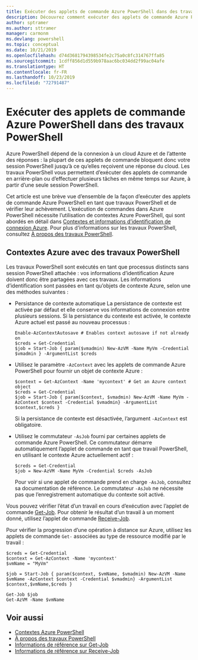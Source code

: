 ```yaml
---
title: Exécuter des applets de commande Azure PowerShell dans des travaux PowerShell
description: Découvrez comment exécuter des applets de commande Azure PowerShell en parallèle ou en tant que tâches en arrière-plan, en utilisant -AsJob et Start-Job.
author: sptramer
ms.author: sttramer
manager: carmonm
ms.devlang: powershell
ms.topic: conceptual
ms.date: 10/21/2019
ms.openlocfilehash: d74d3681794398534fe2c75a0c8fc314767ffa85
ms.sourcegitcommit: 1cdff856d1d559b978aac6bc034dd2f99ac04afe
ms.translationtype: HT
ms.contentlocale: fr-FR
ms.lasthandoff: 10/23/2019
ms.locfileid: "72791487"
---
```

# <a name="run-azure-powershell-cmdlets-in-powershell-jobs"></a>Exécuter des applets de commande Azure PowerShell dans des travaux PowerShell

Azure PowerShell dépend de la connexion à un cloud Azure et de l’attente des réponses : la plupart de ces applets de commande bloquent donc votre session PowerShell jusqu’à ce qu’elles reçoivent une réponse du cloud.
Les travaux PowerShell vous permettent d’exécuter des applets de commande en arrière-plan ou d’effectuer plusieurs tâches en même temps sur Azure, à partir d’une seule session PowerShell.

Cet article est une brève vue d’ensemble de la façon d’exécuter des applets de commande Azure PowerShell en tant que travaux PowerShell et de vérifier leur achèvement. L’exécution de commandes dans Azure PowerShell nécessite l’utilisation de contextes Azure PowerShell, qui sont abordés en détail dans [Contextes et informations d’identification de connexion Azure](context-persistence.md).
Pour plus d’informations sur les travaux PowerShell, consultez [À propos des travaux PowerShell](/powershell/module/microsoft.powershell.core/about/about_jobs).

## <a name="azure-contexts-with-powershell-jobs"></a>Contextes Azure avec des travaux PowerShell

Les travaux PowerShell sont exécutés en tant que processus distincts sans session PowerShell attachée : vos informations d’identification Azure doivent donc être partagées avec ces travaux. Les informations d’identification sont passées en tant qu’objets de contexte Azure, selon une des méthodes suivantes :

* Persistance de contexte automatique La persistance de contexte est activée par défaut et elle conserve vos informations de connexion entre plusieurs sessions. Si la persistance du contexte est activée, le contexte Azure actuel est passé au nouveau processus :

  ```azurepowershell-interactive
  Enable-AzContextAutosave # Enables context autosave if not already on
  $creds = Get-Credential
  $job = Start-Job { param($vmadmin) New-AzVM -Name MyVm -Credential $vmadmin } -ArgumentList $creds
  ```

* Utilisez le paramètre `-AzContext` avec les applets de commande Azure PowerShell pour fournir un objet de contexte Azure :

  ```azurepowershell-interactive
  $context = Get-AzContext -Name 'mycontext' # Get an Azure context object
  $creds = Get-Credential
  $job = Start-Job { param($context, $vmadmin) New-AzVM -Name MyVm -AzContext $context -Credential $vmadmin} -ArgumentList $context,$creds }
  ```

  Si la persistance de contexte est désactivée, l’argument `-AzContext` est obligatoire.

* Utilisez le commutateur `-AsJob` fourni par certaines applets de commande Azure PowerShell. Ce commutateur démarre automatiquement l’applet de commande en tant que travail PowerShell, en utilisant le contexte Azure actuellement actif :

  ```azurepowershell-interactive
  $creds = Get-Credential
  $job = New-AzVM -Name MyVm -Credential $creds -AsJob
  ```

  Pour voir si une applet de commande prend en charge `-AsJob`, consultez sa documentation de référence. Le commutateur `-AsJob` ne nécessite pas que l’enregistrement automatique du contexte soit activé.

Vous pouvez vérifier l’état d’un travail en cours d’exécution avec l’applet de commande [Get-Job](/powershell/module/microsoft.powershell.core/get-job). Pour obtenir le résultat d’un travail à un moment donné, utilisez l’applet de commande [Receive-Job](/powershell/module/microsoft.powershell.core/receive-job).

Pour vérifier la progression d’une opération à distance sur Azure, utilisez les applets de commande `Get-` associées au type de ressource modifié par le travail :

```azurepowershell-interactive
$creds = Get-Credential
$context = Get-AzContext -Name 'mycontext'
$vmName = "MyVm"

$job = Start-Job { param($context, $vmName, $vmadmin) New-AzVM -Name $vmName -AzContext $context -Credential $vmadmin} -ArgumentList $context,$vmName,$creds }

Get-Job $job
Get-AzVM -Name $vmName
```

## <a name="see-also"></a>Voir aussi

* [Contextes Azure PowerShell](context-persistence.md)
* [À propos des travaux PowerShell](/powershell/module/microsoft.powershell.core/about/about_jobs)
* [Informations de référence sur Get-Job](/powershell/module/microsoft.powershell.core/get-job)
* [Informations de référence sur Receive-Job](/powershell/module/microsoft.powershell.core/receive-job)
